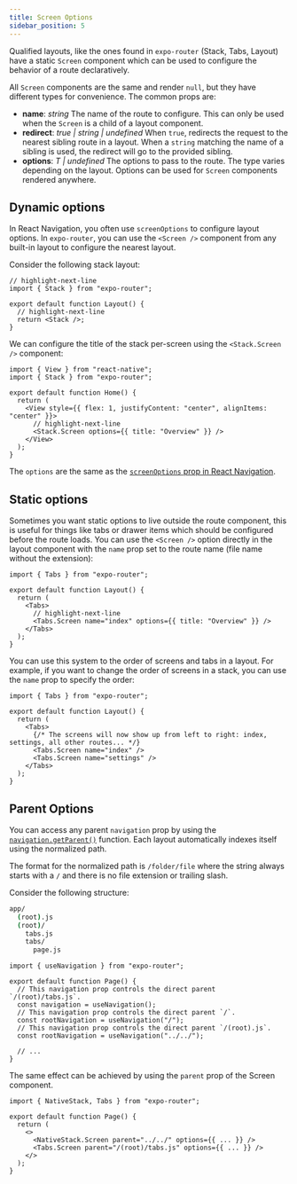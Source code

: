 ```yaml
---
title: Screen Options
sidebar_position: 5
---
```


Qualified layouts, like the ones found in `expo-router` (Stack, Tabs, Layout) have a static `Screen` component which can be used to configure the behavior of a route declaratively.

All `Screen` components are the same and render `null`, but they have different types for convenience. The common props are:

- **name**: _string_ The name of the route to configure. This can only be used when the `Screen` is a child of a layout component.
- **redirect**: _true | string | undefined_ When `true`, redirects the request to the nearest sibling route in a layout. When a `string` matching the name of a sibling is used, the redirect will go to the provided sibling.
- **options**: _T | undefined_ The options to pass to the route. The type varies depending on the layout. Options can be used for `Screen` components rendered anywhere.

## Dynamic options

In React Navigation, you often use `screenOptions` to configure layout options. In `expo-router`, you can use the `<Screen />` component from any built-in layout to configure the nearest layout.

Consider the following stack layout:

```tsx title=app/(stack).tsx
// highlight-next-line
import { Stack } from "expo-router";

export default function Layout() {
  // highlight-next-line
  return <Stack />;
}
```

We can configure the title of the stack per-screen using the `<Stack.Screen />` component:

```tsx title=app/(stack)/index.tsx
import { View } from "react-native";
import { Stack } from "expo-router";

export default function Home() {
  return (
    <View style={{ flex: 1, justifyContent: "center", alignItems: "center" }}>
      // highlight-next-line
      <Stack.Screen options={{ title: "Overview" }} />
    </View>
  );
}
```

The `options` are the same as the [`screenOptions` prop in React Navigation](https://reactnavigation.org/docs/screen-options/).

## Static options

Sometimes you want static options to live outside the route component, this is useful for things like tabs or drawer items which should be configured before the route loads. You can use the `<Screen />` option directly in the layout component with the `name` prop set to the route name (file name without the extension):

```tsx title=app/(tabs).tsx
import { Tabs } from "expo-router";

export default function Layout() {
  return (
    <Tabs>
      // highlight-next-line
      <Tabs.Screen name="index" options={{ title: "Overview" }} />
    </Tabs>
  );
}
```

You can use this system to the order of screens and tabs in a layout. For example, if you want to change the order of screens in a stack, you can use the `name` prop to specify the order:

```tsx title=app/(tabs).tsx
import { Tabs } from "expo-router";

export default function Layout() {
  return (
    <Tabs>
      {/* The screens will now show up from left to right: index, settings, all other routes... */}
      <Tabs.Screen name="index" />
      <Tabs.Screen name="settings" />
    </Tabs>
  );
}
```

## Parent Options

You can access any parent `navigation` prop by using the [`navigation.getParent()`](https://reactnavigation.org/docs/navigation-prop/#getparent) function. Each layout automatically indexes itself using the normalized path.

The format for the normalized path is `/folder/file` where the string always starts with a `/` and there is no file extension or trailing slash.

Consider the following structure:

```bash title="File System"
app/
  (root).js
  (root)/
    tabs.js
    tabs/
      page.js
```

```tsx title=app/(root)/tabs/page.tsx
import { useNavigation } from "expo-router";

export default function Page() {
  // This navigation prop controls the direct parent `/(root)/tabs.js`.
  const navigation = useNavigation();
  // This navigation prop controls the direct parent `/`.
  const rootNavigation = useNavigation("/");
  // This navigation prop controls the direct parent `/(root).js`.
  const rootNavigation = useNavigation("../../");

  // ...
}
```

The same effect can be achieved by using the `parent` prop of the Screen component.

```tsx title=app/(root)/tabs/page.tsx
import { NativeStack, Tabs } from "expo-router";

export default function Page() {
  return (
    <>
      <NativeStack.Screen parent="../../" options={{ ... }} />
      <Tabs.Screen parent="/(root)/tabs.js" options={{ ... }} />
    </>
  );
}
```

